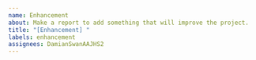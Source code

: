 ```yaml
---
name: Enhancement
about: Make a report to add something that will improve the project.
title: "[Enhancement] "
labels: enhancement
assignees: DamianSwanAAJHS2
---
```

